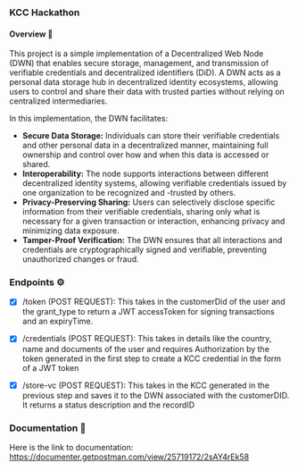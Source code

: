 ### KCC Hackathon

#### Overview 🌳
This project is a simple implementation of a Decentralized Web Node (DWN) that enables secure storage, management, and transmission of verifiable credentials and decentralized identifiers (DiD). A DWN acts as a personal data storage hub in decentralized identity ecosystems, allowing users to control and share their data with trusted parties without relying on centralized intermediaries.

In this implementation, the DWN facilitates:

- **Secure Data Storage:** Individuals can store their verifiable credentials and other personal data in a decentralized manner, maintaining full ownership and control over how and when this data is accessed or shared.
- **Interoperability:** The node supports interactions between different decentralized identity systems, allowing verifiable credentials issued by one organization to be recognized and -trusted by others.
- **Privacy-Preserving Sharing:** Users can selectively disclose specific information from their verifiable credentials, sharing only what is necessary for a given transaction or interaction, enhancing privacy and minimizing data exposure.
- **Tamper-Proof Verification:** The DWN ensures that all interactions and credentials are cryptographically signed and verifiable, preventing unauthorized changes or fraud.


### Endpoints ⚙️

- [x] /token (POST REQUEST): This takes in the customerDid of the user and the grant_type to return a JWT accessToken for signing transactions and an expiryTime.
      
- [x] /credentials (POST REQUEST): This takes in details like the country, name and documents of the user and requires Authorization by the token generated in the first step to create a KCC credential in the form of a JWT token

- [x] /store-vc (POST REQUEST): This takes in the KCC generated in the previous step and saves it to the DWN associated with the customerDID. It returns a status description and the recordID



### Documentation 📃
Here is the link to documentation: https://documenter.getpostman.com/view/25719172/2sAY4rEk58
